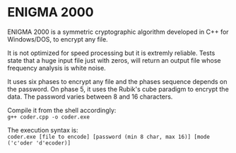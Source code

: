 # ENIGMA 2000

ENIGMA 2000 is a symmetric cryptographic algorithm developed in C++ for Windows/DOS, to encrypt any file.

It is not optimized for speed processing but it is extremly reliable. Tests state that a huge input file just with zeros, will return an output file whose frequency analysis is white noise.

It uses six phases to encrypt any file and the phases sequence depends on the password. On phase 5, it uses the Rubik's cube paradigm to encrypt the data. The password varies between 8 and 16 characters.

Compile it from the shell accordingly:<br>
`g++ coder.cpp -o coder.exe`

The execution syntax is:<br>
`coder.exe [file to encode] [password (min 8 char, max 16)] [mode ('c'oder 'd'ecoder)]`
